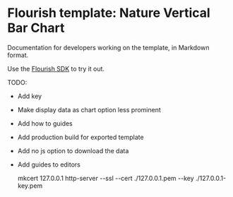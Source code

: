 # Flourish template: Nature Vertical Bar Chart

Documentation for developers working on the template, in Markdown format.

Use the [Flourish SDK](https://www.npmjs.com/package/@flourish/sdk) to try it out.

TODO:
- Add key
- Make display data as chart option less prominent
- Add how to guides
- Add production build for exported template
- Add no js option to download the data
- Add guides to editors

	mkcert 127.0.0.1
	http-server --ssl --cert ./127.0.0.1.pem --key ./127.0.0.1-key.pem